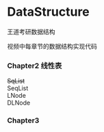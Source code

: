 # DataStructure
王道考研数据结构  

视频中每章节的数据结构实现代码


### Chapter2 线性表
~~SqList~~  
SeqList  
LNode  
DLNode


### Chapter3 

